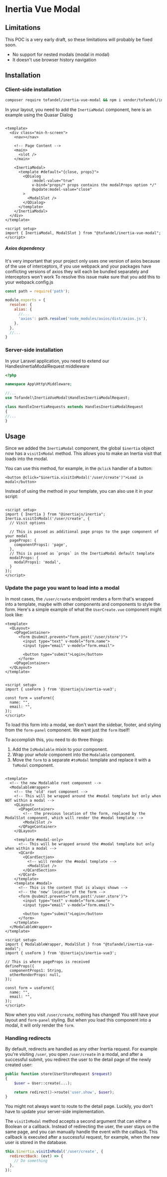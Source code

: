 # Inertia Vue Modal

## Limitations

This POC is a very early draft, so these limitations will probably be fixed soon.

* No support for nested modals (modal in modal)
* It doesn't use browser history navigation

## Installation

### Client-side installation

```bash
composer require tofandel/inertia-vue-modal && npm i vendor/tofandel/inertia-vue-modal
```

In your layout, you need to add the `InertiaModal` component, here is an example using the Quasar Dialog

```vue

<template>
  <div class="min-h-screen">
    <nav></nav>

    <!-- Page Content -->
    <main>
      <slot />
    </main>

    <InertiaModal>
      <template #default="{close, props}">
        <QDialog
            :model-value="true"
            v-bind="props/* props contains the modalProps option */"
            @update:model-value="close"
        >
          <ModalSlot />
        </QDialog>
      </template>
    </InertiaModal>
  </div>
</template>

<script setup>
import { InertiaModal, ModalSlot } from "@tofandel/inertia-vue-modal";
</script>
```

##### Axios dependency

It's very important that your project only uses one version of axios because of the use of interceptors, if you use webpack and your packages have conflicting versions of axios they will each be bundled separately and interceptors won't work
To resolve this issue make sure that you add this to your webpack.config.js
```js
const path = require('path');

module.exports = {
  resolve: {
    alias: {
      //...
      'axios': path.resolve('node_modules/axios/dist/axios.js'),
    },
  },
  //...
}
```

### Server-side installation

In your Laravel application, you need to extend our HandlesInertiaModalRequest middleware

```php
<?php

namespace App\Http\Middleware;

//...
use Tofandel\InertiaVueModal\HandlesInertiaModalRequest;

class HandleInertiaRequests extends HandlesInertiaModalRequest
{
//...
}
```

## Usage

Since we added the `InertiaModal` component, the global `$inertia` object now has a `visitInModal` method. This allows you to make an Inertia visit that loads into the modal.

You can use this method, for example, in the `@click` handler of a button:

```vue
<button @click="$inertia.visitInModal('/user/create')">Load in modal</button>
```

Instead of using the method in your template, you can also use it in your script:

```vue

<script setup>
import { Inertia } from "@inertiajs/inertia";
Inertia.visitInModal('/user/create', {
  // Visit options
  
  // This is passed as additional page props to the page component of your modal
  pageProps: {
    componentProps1: 'page',
  },
  // This is passed as `props` in the InertiaModal default template
  modalProps: {
    modalProps1: 'modal',
  }
});
</script>
```

### Update the page you want to load into a modal

In most cases, the `/user/create` endpoint renders a form that's wrapped into a template, maybe with other components and components to style the form. Here's a simple example of what the `UserCreate.vue` component might look like:

```vue
<template>
  <QLayout>
    <QPageContainer>
      <form @submit.prevent="form.post('/user/store')">
        <input type="text" v-model="form.name">
        <input type="email" v-model="form.email">

        <button type="submit">Login</button>
      </form>
    <QPageContainer>
  </QLayout>
</template>


<script setup>
import { useForm } from '@inertiajs/inertia-vue3';

const form = useForm({
  name: "",
  email: "",
});
</script>
```

To load this form into a modal, we don't want the sidebar, footer, and styling from the `form-panel` component. We want just the `form` itself!

To accomplish this, you need to do three things:

1. Add the `IsModalable` mixin to your component.
2. Wrap your *whole* component into the `Modalable` component.
3. Move the `form` to a separate `#toModal` template and replace it with a `ToModal` component.

```vue

<template>
  <!-- the new Modalable root component -->
  <ModalableWrapper>
    <!-- the 'old' root component -->
    <!-- This will be wrapped around the #modal template but only when NOT within a modal -->
    <QLayout>
      <QPageContainer>
        <!-- the previous location of the form, replaced by the ModalSlot component, which will render the #modal template -->
        <ModalSlot />
      </QPageContainer>
    </QLayout>

    <template #modal-only>
      <!-- This will be wrapped around the #modal template but only when within a modal -->
      <QCard>
        <QCardSection>
          <!-- will render the #modal template -->
          <ModalSlot />
        </QCardSection>
      </QCard>
    </template>
    <template #modal>
      <!-- This is the content that is always shown -->
      <!-- the 'new' location of the form -->
      <form @submit.prevent="form.post('/user.store')">
        <input type="text" v-model="form.name">
        <input type="email" v-model="form.email">

        <button type="submit">Login</button>
      </form>
    </template>
  </ModalableWrapper>
</template>

<script setup>
import { ModalableWrapper, ModalSlot } from "@tofandel/inertia-vue-modal";
import { useForm } from '@inertiajs/inertia-vue3';

// This is where pageProps is received
defineProps({
  componentProps1: String,
  otherRenderProps: null,
});

const form = useForm({
  name: "",
  email: "",
});
</script>
```

Now when you visit `/user/create`, nothing has changed! You still have your layout and `form-panel` styling. But when you load this component into a modal, it will only render the `form`.

### Handling redirects

By default, redirects are handled as any other Inertia request. For example you're visiting `/user`, you open `/user/create` in a modal, and after a successful submit, you redirect the user to the detail page of the newly created user:

```php
public function store(UserStoreRequest $request)
{
    $user = User::create(...);

    return redirect()->route('user.show', $user);
}
```

You might not always want to route to the detail page. Luckily, you don't have to update your server-side implementation.

The `visitInModal` method accepts a second argument that can either a Boolean or a callback. Instead of redirecting the user, the user stays on the same page, and you can manually handle the event with the callback. This callback is executed after a successful request, for example, when the new user is stored in the database.

```javascript
this.$inertia.visitInModal('/user/create', {
  redirectBack: (evt) => {
    // Do something
  },
});
```
